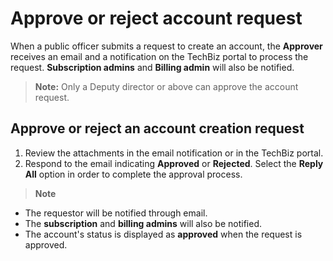 # Approve or reject account request

When a public officer submits a request to create an account, the **Approver** receives an email and a notification on the TechBiz portal to process the request. **Subscription admins** and **Billing admin** will also be notified.

> **Note:** Only a Deputy director or above can approve the account request.

## Approve or reject an account creation request

1. Review the attachments in the email notification or in the TechBiz portal.
2. Respond to the email indicating **Approved** or **Rejected**. Select the **Reply All** option in order to complete the approval process.

> **Note**
- The requestor will be notified through email. 
- The **subscription** and **billing admins** will also be notified. 
- The account's status is displayed as **approved** when the request is approved.
